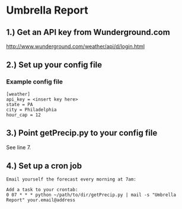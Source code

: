 # Umbrella Report

## 1.) Get an API key from Wunderground.com
http://www.wunderground.com/weather/api/d/login.html

## 2.) Set up your config file

### Example config file
    [weather]
    api_key = <insert key here>
    state = PA
    city = Philadelphia
    hour_cap = 12  

## 3.) Point getPrecip.py to your config file
See line 7.

## 4.) Set up a cron job
    Email yourself the forecast every morning at 7am:

    Add a task to your crontab:
    0 07 * * * python ~/path/to/dir/getPrecip.py | mail -s "Umbrella Report" your.email@address
